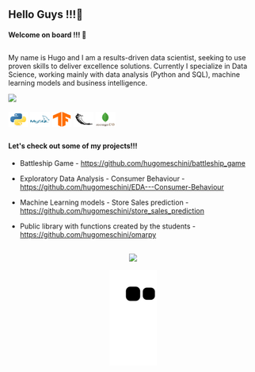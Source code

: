## Hello Guys !!!👋
#### Welcome on board !!! 🚀
##
My name is Hugo and I am a results-driven data scientist, seeking to use proven skills to deliver excellence solutions. Currently I specialize in Data Science, working mainly with data analysis (Python and SQL), machine learning models and business intelligence.

<div> 
  <a href="https://www.linkedin.com/in/hugomeschini" target="_blank"><img src="https://img.shields.io/badge/-LinkedIn-%230077B5?style=for-the-badge&logo=linkedin&logoColor=white" target="_blank"></a>
<div style="display: inline_block"><br>
  <img align="center" alt="Hugo-Python" height="30" width="40" src="https://raw.githubusercontent.com/devicons/devicon/master/icons/python/python-original.svg">
  <img align="center" alt="Hugo-SQL" height="30" width="40" src="https://github.com/devicons/devicon/blob/master/icons/mysql/mysql-plain-wordmark.svg">
  <img align="center" alt="Hugo-tensor" height="30" width="40" src="https://github.com/devicons/devicon/blob/master/icons/tensorflow/tensorflow-original.svg">
  <img align="center" alt="Hugo-flask" height="30" width="40" src="https://github.com/devicons/devicon/blob/master/icons/flask/flask-original.svg">
  <img align="center" alt="Hugo-flask" height="30" width="40" src="https://github.com/devicons/devicon/blob/master/icons/mongodb/mongodb-original-wordmark.svg">

##

#### Let's check out some of my projects!!!

- Battleship Game -  https://github.com/hugomeschini/battleship_game

- Exploratory Data Analysis - Consumer Behaviour -  https://github.com/hugomeschini/EDA---Consumer-Behaviour

- Machine Learning models - Store Sales prediction - https://github.com/hugomeschini/store_sales_prediction

- Public library with functions created by the students - https://github.com/hugomeschini/omarpy

  
##

<div align="center">
  <a href="https://github.com/hugomeschini">
  <img height="180em" src="https://github-readme-stats.vercel.app/api?username=hugomeschini&show_icons=true&theme=dark&include_all_commits=true&count_private=true"/>
    
  ![Snake animation](https://github.com/rafaballerini/rafaballerini/blob/output/github-contribution-grid-snake.svg)
 
</div>
  
##


